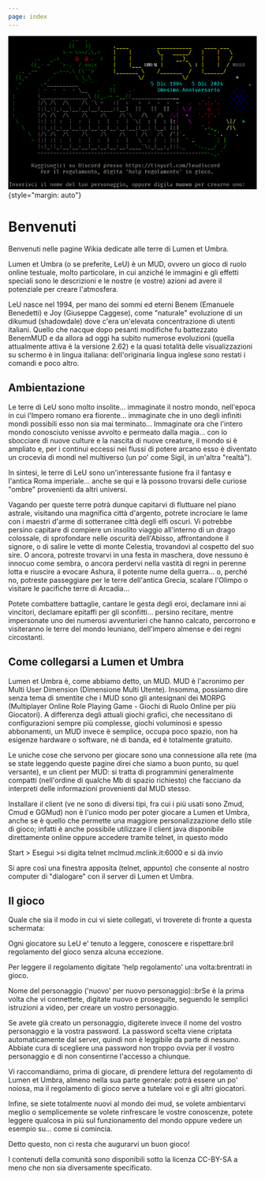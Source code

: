 ```yaml
---
page: index
---
```


![Logo](/Logo.png){style="margin: auto"}

# Benvenuti

Benvenuti nelle pagine Wikia dedicate alle terre di Lumen et Umbra.

Lumen et Umbra (o se preferite, LeU) è un MUD, ovvero un gioco di ruolo online testuale, molto particolare, in cui anziché le immagini e gli effetti speciali sono le descrizioni e le nostre (e vostre) azioni ad avere il potenziale per creare l'atmosfera.

LeU nasce nel 1994, per mano dei sommi ed eterni Benem (Emanuele Benedetti) e Joy (Giuseppe Caggese), come "naturale" evoluzione di un dikumud (shadowdale) dove c'era un'elevata concentrazione di utenti italiani. Quello che nacque dopo pesanti modifiche fu battezzato BenemMUD e da allora ad oggi ha subito numerose evoluzioni (quella attualmente attiva è la versione 2.62) e la quasi totalità delle visualizzazioni su schermo è in lingua italiana: dell'originaria lingua inglese sono restati i comandi e poco altro.

## Ambientazione

Le terre di LeU sono molto insolite... immaginate il nostro mondo, nell'epoca in cui l'Impero romano era fiorente... immaginate che in uno degli infiniti mondi possibili esso non sia mai terminato... Immaginate ora che l'intero mondo conosciuto venisse avvolto e permeato dalla magia... con lo sbocciare di nuove culture e la nascita di nuove creature, il mondo si è ampliato e, per i continui eccessi nei flussi di potere arcano esso è diventato un crocevia di mondi nel multiverso (un po' come Sigil, in un'altra "realtà").

In sintesi, le terre di LeU sono un'interessante fusione fra il fantasy e l'antica Roma imperiale... anche se qui e là possono trovarsi delle curiose "ombre" provenienti da altri universi.

Vagando per queste terre potrà dunque capitarvi di fluttuare nel piano astrale, visitando una magnifica città d'argento, potrete incrociare le lame con i maestri d'arme di sotterranee città degli elfi oscuri. Vi potrebbe persino capitare di compiere un insolito viaggio all'interno di un drago colossale, di sprofondare nelle oscurità dell'Abisso, affrontandone il signore, o di salire le vette di monte Celestia, trovandovi al cospetto del suo sire. O ancora, potreste trovarvi in una festa in maschera, dove nessuno è innocuo come sembra, o ancora perdervi nella vastità di regni in perenne lotta e riuscire a evocare Ashura, il potente nume della guerra... o, perché no, potreste passeggiare per le terre dell'antica Grecia, scalare l'Olimpo o visitare le pacifiche terre di Arcadia...

Potete combattere battaglie, cantare le gesta degli eroi, declamare inni ai vincitori, declamare epitaffi per gli sconfitti... persino recitare, mentre impersonate uno dei numerosi avventurieri che hanno calcato, percorrono e visiteranno le terre del mondo leuniano, dell'impero almense e dei regni circostanti.

## Come collegarsi a Lumen et Umbra

Lumen et Umbra è, come abbiamo detto, un MUD. MUD è l'acronimo per Multi User Dimension (Dimensione Multi Utente). Insomma, possiamo dire senza tema di smentite che i MUD sono gli antesignani dei MORPG (Multiplayer Online Role Playing Game - Giochi di Ruolo Online per più Giocatori). A differenza degli attuali giochi grafici, che necessitano di configurazioni sempre più complesse, giochi voluminosi e spesso abbonamenti, un MUD invece è semplice, occupa poco spazio, non ha esigenze hardware o software, né di banda, ed è totalmente gratuito.

Le uniche cose che servono per giocare sono una connessione alla rete (ma se state leggendo queste pagine direi che siamo a buon punto, su quel versante), e un client per MUD: si tratta di programmini generalmente compatti (nell'ordine di qualche Mb di spazio richiesto) che facciano da interpreti delle informazioni provenienti dal MUD stesso.

Installare il client (ve ne sono di diversi tipi, fra cui i più usati sono Zmud, Cmud e GGMud) non è l'unico modo per poter giocare a Lumen et Umbra, anche se è quello che permette una maggiore personalizzazione dello stile di gioco; infatti è anche possibile utilizzare il client java disponibile direttamente online oppure accedere tramite telnet, in questo modo

Start > Esegui >si digita telnet mclmud.mclink.it:6000 e si dà invio

Si apre così una finestra apposita (telnet, appunto) che consente al nostro computer di "dialogare" con il server di Lumen et Umbra.

## Il gioco

Quale che sia il modo in cui vi siete collegati, vi troverete di fronte a questa schermata:

Ogni giocatore su LeU e' tenuto a leggere, conoscere e rispettare\:bril regolamento del gioco senza alcuna eccezione.

Per leggere il regolamento digitate 'help regolamento' una volta\:brentrati in gioco.

Nome del personaggio ('nuovo' per nuovo personaggio)::brSe è la prima volta che vi connettete, digitate nuovo e proseguite, seguendo le semplici istruzioni a video, per creare un vostro personaggio.

Se avete già creato un personaggio, digiterete invece il nome del vostro personaggio e la vostra password. La password scelta viene criptata automaticamente dal server, quindi non è leggibile da parte di nessuno. Abbiate cura di scegliere una password non troppo ovvia per il vostro personaggio e di non consentirne l'accesso a chiunque.

Vi raccomandiamo, prima di giocare, di prendere lettura del regolamento di Lumen et Umbra, almeno nella sua parte generale: potrà essere un po' noiosa, ma il regolamento di gioco serve a tutelare voi e gli altri giocatori.

Infine, se siete totalmente nuovi al mondo dei mud, se volete ambientarvi meglio o semplicemente se volete rinfrescare le vostre conoscenze, potete leggere qualcosa in più sul funzionamento del mondo oppure vedere un esempio su... come si comincia.

Detto questo, non ci resta che augurarvi un buon gioco!

I contenuti della comunità sono disponibili sotto la licenza CC-BY-SA a meno che non sia diversamente specificato.
